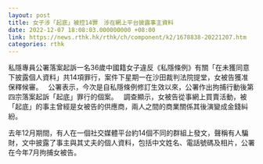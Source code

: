 ```yaml
---
layout: post
title: 女子涉「起底」被控14罪　涉在網上平台披露事主資料
date: 2022-12-07 18:08:03.000000000 +08:00
link: https://news.rthk.hk/rthk/ch/component/k2/1678838-20221207.htm
categories: rthk
---
```


私隱專員公署落案起訴一名36歲中國籍女子違反《私隱條例》有關「在未獲同意下披露個人資料」共14項罪行，案件下星期一在沙田裁判法院提堂，女被告獲准保釋候審。
 
公署表示，今次是自私隱條例修訂生效以來，公署作出拘捕行動後第四宗落案起訴「起底」罪行的個案。
 
調查顯示，女被告從事網上買賣活動，被「起底」的事主曾經是女被告的供應商，兩人之間的商業關係其後演變成金錢糾紛。

去年12月期間，有人在一個社交媒體平台約14個不同的群組上發文，聲稱有人騙財，文中披露了事主與其丈夫的個人資料，包括中文姓名、電話號碼及相片，公署在今年7月拘捕女被告。
